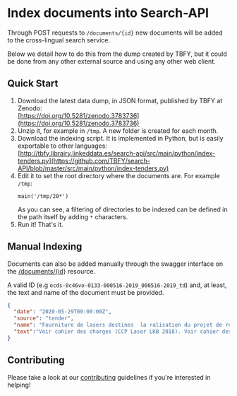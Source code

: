 
# Index documents into Search-API

Through POST requests to `/documents/{id}` new documents will be added to the cross-lingual search service.  

Below we detail how to do this from the dump created by TBFY, but it could be done from any other external source and using any other web client.

## Quick Start

1. Download the latest data dump, in JSON format, published by TBFY at Zenodo:     
    [https://doi.org/10.5281/zenodo.3783736](https://doi.org/10.5281/zenodo.3783736)
1. Unzip it, for example in `/tmp`. A new folder is created for each month.         
1. Download the indexing script. It is implemented in Python, but is easily exportable to other languages:    
    [http://tbfy.librairy.linkeddata.es/search-api/src/main/python/index-tenders.py](https://github.com/TBFY/search-API/blob/master/src/main/python/index-tenders.py)
1. Edit it to set the root directory where the documents are. For example `/tmp`:
    ````
    main('/tmp/20*')
    ````
   As you can see, a filtering of directories to be indexed can be defined in the path itself by adding `*` characters.
1. Run it! That's it.

## Manual Indexing

Documents can also be added manually through the swagger interface on the [/documents/{id}](https://tbfy.librairy.linkeddata.es/search-api) resource.

A valid ID (e.g `ocds-0c46vo-0133-000516-2019_000516-2019_td`) and, at least, the text and name of the document must be provided.

```json
{
  "date": "2020-05-29T00:00:00Z",
  "source": "tender",
  "name": "Fourniture de lasers destines  la ralisation du projet de recherche Pasquans (Flagship Quantum Technology)",
  "text":"Voir cahier des charges (CCP Laser LKB 2018). Voir cahier des charges (CCP Laser LKB 2018)."
}
```

## Contributing
Please take a look at our [contributing](https://github.com/TBFY/general/blob/master/guides/how-to-contribute.md) guidelines if you're interested in helping!
